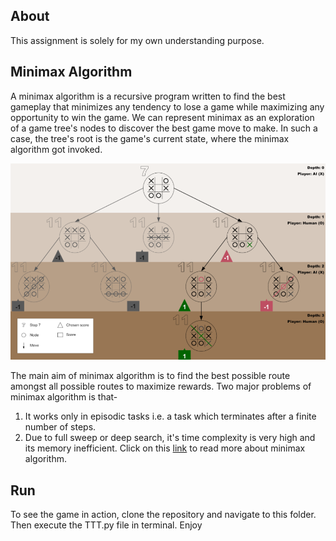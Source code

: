 ## About
This assignment is solely for my own understanding purpose.

## Minimax Algorithm
A minimax algorithm is a recursive program written to find the best gameplay that minimizes any tendency to lose a game while maximizing any opportunity to win the game.
We can represent minimax as an exploration of a game tree's nodes to discover the best game move to make. In such a case, the tree's root is the game's current state, where the minimax algorithm got invoked.

![Tree Search](https://github.com/M-NEXT/RL_repository/blob/main/Tabular%20Methods/MiniMax/images/minimax.png)

The main aim of minimax algorithm is to find the best possible route amongst all possible routes to maximize rewards. 
Two major problems of minimax algorithm is that- 
1. It works only in episodic tasks i.e. a task which terminates after a finite number of steps.
2. Due to full sweep or deep search, it's time complexity is very high and its memory inefficient.
Click on this [link](https://www.freecodecamp.org/news/minimax-algorithm-guide-how-to-create-an-unbeatable-ai/) to read more about minimax algorithm.

## Run
To see the game in action, clone the repository and navigate to this folder. Then execute the TTT.py file in terminal. Enjoy
